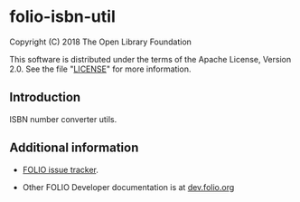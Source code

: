 # folio-isbn-util

Copyright (C) 2018 The Open Library Foundation

This software is distributed under the terms of the Apache License,
Version 2.0. See the file "[LICENSE](LICENSE)" for more information.

## Introduction

ISBN number converter utils.

## Additional information

* [FOLIO issue tracker](https://dev.folio.org/guidelines/issue-tracker).

* Other FOLIO Developer documentation is at [dev.folio.org](https://dev.folio.org/)
